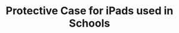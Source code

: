 ---
layout: project
title: "Protective Case for iPads used in Schools"
client: "Cesium"
year: "2018"
sector: "Consumer electronics, mobile accessories"
description: "A protective iPad case designed for school-age children, featuring a protective shell and a built-in stand for added functionality."
brief: "Cesium was seeking a durable tablet case for their education customers for elementary and high school students. The primary requirement was to find a solution that could effectively safeguard the iPads in various school use scenarios."
solution: "Keydesign developed a rugged and drop-protected solution to meet this demand. The soft silicone inner shell with enlarged corner cushioning ensures the iPad is shielded from impacts when accidentally dropped. Additionally, the hard PC cover allows for easy grip and features a built-in stand, offering convenient angles for writing or reading purposes."
services:
 - "design research"
 - "ideation"
 - "3D CAD modeling"
 - "surfacing"
 - "design for manufacturing (DFM)"
 - "design documentation (tech pack)"
 - "manufacturing support"
link: "https://www.cesiumonline.com/"
main_image: "/assets/images/projects/cesium__rugged_edu_case/h_w_RuggedEDUcase.jpg"
images:
 - "/assets/images/projects/cesium__rugged_edu_case/p_w_RuggedEDUcase_01.jpg"
 - "/assets/images/projects/cesium__rugged_edu_case/p_w_RuggedEDUcase_02.jpg"

---